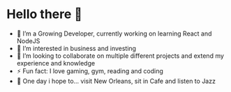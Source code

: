 # Hello there 👋

- 🔭 I’m a Growing Developer, currently working on learning React and NodeJS
- 👀 I’m interested in business and investing
- 💞️ I’m looking to collaborate on multiple different projects and extend my experience and knowledge
- ⚡ Fun fact: I love gaming, gym, reading and coding
- 🤞 One day i hope to... visit New Orleans, sit in Cafe and listen to Jazz



<!---
laksa96/laksa96 is a ✨ special ✨ repository because its `README.md` (this file) appears on your GitHub profile.
You can click the Preview link to take a look at your changes.
--->

